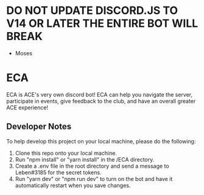 # DO NOT UPDATE DISCORD.JS TO V14 OR LATER THE ENTIRE BOT WILL BREAK

- Moses

# ECA

ECA is ACE's very own discord bot! ECA can help you navigate the server, participate in events, give feedback to the club, and have an overall greater ACE experience!

## Developer Notes

To help develop this project on your local machine, please do the following:

1. Clone this repo onto your local machine.
2. Run "npm install" or "yarn install" in the /ECA directory.
3. Create a .env file in the root directory and send a message to Leben#3185 for the secret tokens.
4. Run "yarn dev" or "npm run dev" to turn on the bot and have it automatically restart when you save changes.
